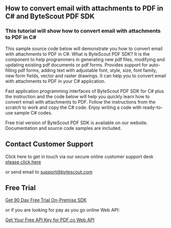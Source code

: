 ## How to convert email with attachments to PDF in C# and ByteScout PDF SDK

### This tutorial will show how to convert email with attachments to PDF in C#

This sample source code below will demonstrate you how to convert email with attachments to PDF in C#. What is ByteScout PDF SDK? It is the component to help programmers in generating new pdf files, modifying and updating existing pdf documents or pdf forms. Provides support for auto-filling pdf forms, adding text with adjustable font, style, size, font family, new form fields, vector and raster drawings. It can help you to convert email with attachments to PDF in your C# application.

Fast application programming interfaces of ByteScout PDF SDK for C# plus the instruction and the code below will help you quickly learn how to convert email with attachments to PDF. Follow the instructions from the scratch to work and copy the C# code. Enjoy writing a code with ready-to-use sample C# codes.

Free trial version of ByteScout PDF SDK is available on our website. Documentation and source code samples are included.

## Contact Customer Support

Click here to get in touch via our secure online customer support desk [please click here](https://bytescout.zendesk.com/hc/en-us/requests/new?subject=ByteScout%20PDF%20SDK%20Question)

or send email to [support@bytescout.com](mailto:support@bytescout.com?subject=ByteScout%20PDF%20SDK%20Question) 

## Free Trial

[Get 90 Day Free Trial On-Premise SDK](https://bytescout.com/download/web-installer?utm_source=github-readme)

or if you are looking for pay as you go online Web API:

[Get Your Free API Key for PDF.co Web API](https://pdf.co/documentation/api?utm_source=github-readme)